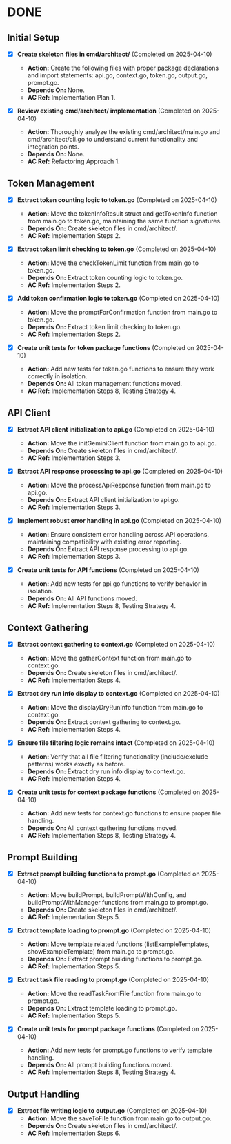 # DONE

## Initial Setup
- [x] **Create skeleton files in cmd/architect/** (Completed on 2025-04-10)
  - **Action:** Create the following files with proper package declarations and import statements: api.go, context.go, token.go, output.go, prompt.go.
  - **Depends On:** None.
  - **AC Ref:** Implementation Plan 1.

- [x] **Review existing cmd/architect/ implementation** (Completed on 2025-04-10)
  - **Action:** Thoroughly analyze the existing cmd/architect/main.go and cmd/architect/cli.go to understand current functionality and integration points.
  - **Depends On:** None.
  - **AC Ref:** Refactoring Approach 1.

## Token Management
- [x] **Extract token counting logic to token.go** (Completed on 2025-04-10)
  - **Action:** Move the tokenInfoResult struct and getTokenInfo function from main.go to token.go, maintaining the same function signatures.
  - **Depends On:** Create skeleton files in cmd/architect/.
  - **AC Ref:** Implementation Steps 2.

- [x] **Extract token limit checking to token.go** (Completed on 2025-04-10)
  - **Action:** Move the checkTokenLimit function from main.go to token.go.
  - **Depends On:** Extract token counting logic to token.go.
  - **AC Ref:** Implementation Steps 2.

- [x] **Add token confirmation logic to token.go** (Completed on 2025-04-10)
  - **Action:** Move the promptForConfirmation function from main.go to token.go.
  - **Depends On:** Extract token limit checking to token.go.
  - **AC Ref:** Implementation Steps 2.

- [x] **Create unit tests for token package functions** (Completed on 2025-04-10)
  - **Action:** Add new tests for token.go functions to ensure they work correctly in isolation.
  - **Depends On:** All token management functions moved.
  - **AC Ref:** Implementation Steps 8, Testing Strategy 4.

## API Client
- [x] **Extract API client initialization to api.go** (Completed on 2025-04-10)
  - **Action:** Move the initGeminiClient function from main.go to api.go.
  - **Depends On:** Create skeleton files in cmd/architect/.
  - **AC Ref:** Implementation Steps 3.

- [x] **Extract API response processing to api.go** (Completed on 2025-04-10)
  - **Action:** Move the processApiResponse function from main.go to api.go.
  - **Depends On:** Extract API client initialization to api.go.
  - **AC Ref:** Implementation Steps 3.

- [x] **Implement robust error handling in api.go** (Completed on 2025-04-10)
  - **Action:** Ensure consistent error handling across API operations, maintaining compatibility with existing error reporting.
  - **Depends On:** Extract API response processing to api.go.
  - **AC Ref:** Implementation Steps 3.
  
- [x] **Create unit tests for API functions** (Completed on 2025-04-10)
  - **Action:** Add new tests for api.go functions to verify behavior in isolation.
  - **Depends On:** All API functions moved.
  - **AC Ref:** Implementation Steps 8, Testing Strategy 4.
  
## Context Gathering
- [x] **Extract context gathering to context.go** (Completed on 2025-04-10)
  - **Action:** Move the gatherContext function from main.go to context.go.
  - **Depends On:** Create skeleton files in cmd/architect/.
  - **AC Ref:** Implementation Steps 4.

- [x] **Extract dry run info display to context.go** (Completed on 2025-04-10)
  - **Action:** Move the displayDryRunInfo function from main.go to context.go.
  - **Depends On:** Extract context gathering to context.go.
  - **AC Ref:** Implementation Steps 4.

- [x] **Ensure file filtering logic remains intact** (Completed on 2025-04-10)
  - **Action:** Verify that all file filtering functionality (include/exclude patterns) works exactly as before.
  - **Depends On:** Extract dry run info display to context.go.
  - **AC Ref:** Implementation Steps 4.

- [x] **Create unit tests for context package functions** (Completed on 2025-04-10)
  - **Action:** Add new tests for context.go functions to ensure proper file handling.
  - **Depends On:** All context gathering functions moved.
  - **AC Ref:** Implementation Steps 8, Testing Strategy 4.
  
## Prompt Building
- [x] **Extract prompt building functions to prompt.go** (Completed on 2025-04-10)
  - **Action:** Move buildPrompt, buildPromptWithConfig, and buildPromptWithManager functions from main.go to prompt.go.
  - **Depends On:** Create skeleton files in cmd/architect/.
  - **AC Ref:** Implementation Steps 5.

- [x] **Extract template loading to prompt.go** (Completed on 2025-04-10)
  - **Action:** Move template related functions (listExampleTemplates, showExampleTemplate) from main.go to prompt.go.
  - **Depends On:** Extract prompt building functions to prompt.go.
  - **AC Ref:** Implementation Steps 5.

- [x] **Extract task file reading to prompt.go** (Completed on 2025-04-10)
  - **Action:** Move the readTaskFromFile function from main.go to prompt.go.
  - **Depends On:** Extract template loading to prompt.go.
  - **AC Ref:** Implementation Steps 5.

- [x] **Create unit tests for prompt package functions** (Completed on 2025-04-10)
  - **Action:** Add new tests for prompt.go functions to verify template handling.
  - **Depends On:** All prompt building functions moved.
  - **AC Ref:** Implementation Steps 8, Testing Strategy 4.
  
## Output Handling
- [x] **Extract file writing logic to output.go** (Completed on 2025-04-10)
  - **Action:** Move the saveToFile function from main.go to output.go.
  - **Depends On:** Create skeleton files in cmd/architect/.
  - **AC Ref:** Implementation Steps 6.